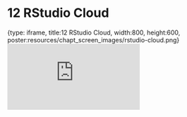 # 12 RStudio Cloud
 
{type: iframe, title:12 RStudio Cloud, width:800, height:600, poster:resources/chapt_screen_images/rstudio-cloud.png}
![](https://datatrail-jhu.github.io/DataTrail_ReOrg/no_toc/rstudio-cloud.html)
 

 
